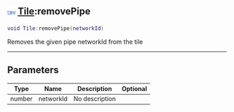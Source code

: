 ## ![server](../../.gitbook/assets/server.png) [Tile](https://iaswiki.rawr.dev/readme/tile):removePipe

```lua
void Tile:removePipe(networkId)
```

Removes the given pipe networkId from the tile

------
## Parameters

| Type   | Name | Description | Optional |
| ------ | ---- | ----------- | -------: |
| number | networkId | No description |  |

